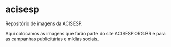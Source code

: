 # acisesp
Repositório de imagens da ACISESP.

Aqui colocamos as imagens que farão parte do site ACISESP.ORG.BR
e para as campanhas publicitárias e mídias sociais.
